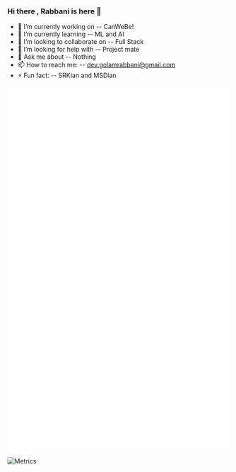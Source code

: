 ### Hi there , Rabbani is here 👋

- 🔭 I’m currently working on -- CanWeBe!
- 🌱 I’m currently learning -- ML and AI
- 👯 I’m looking to collaborate on -- Full Stack
- 🤔 I’m looking for help with -- Project mate
- 💬 Ask me about -- Nothing
- 📫 How to reach me: -- dev.golamrabbani@gmail.com
- ⚡ Fun fact: -- SRKian and MSDian

![Metrics](https://github.com/devRabbani/devRabbani/blob/main/github-metrics.svg)


![Metrics](https://metrics.lecoq.io/devRabbani?template=classic&base.header=0&languages=1&habits=1&lines=1&achievements=1&activity=1&languages.limit=8&languages.sections=most-used&languages.colors=github&languages.threshold=0%25&languages.indepth=false&languages.categories=markup%2C%20programming&languages.recent.categories=markup%2C%20programming&languages.recent.load=300&languages.recent.days=14&habits.from=200&habits.days=14&habits.facts=true&habits.charts=false&habits.trim=false&activity.limit=5&activity.load=300&activity.days=14&activity.filter=all&activity.visibility=all&activity.timestamps=false&achievements.threshold=C&achievements.secrets=true&achievements.display=detailed&achievements.limit=0&config.timezone=Asia%2FCalcutta)
